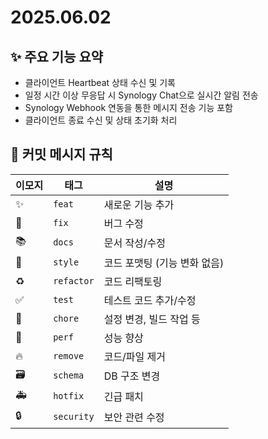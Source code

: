 # 2025.06.02
## ✨ 주요 기능 요약

- 클라이언트 Heartbeat 상태 수신 및 기록
- 일정 시간 이상 무응답 시 Synology Chat으로 실시간 알림 전송
- Synology Webhook 연동을 통한 메시지 전송 기능 포함
- 클라이언트 종료 수신 및 상태 초기화 처리


## 📌 커밋 메시지 규칙

| 이모지 | 태그 | 설명 |
|--------|------|------|
| ✨     | `feat`     | 새로운 기능 추가 |
| 🐛     | `fix`      | 버그 수정 |
| 📚     | `docs`     | 문서 작성/수정 |
| 🎨     | `style`    | 코드 포맷팅 (기능 변화 없음) |
| ♻️     | `refactor` | 코드 리팩토링 |
| ✅     | `test`     | 테스트 코드 추가/수정 |
| 🔧     | `chore`    | 설정 변경, 빌드 작업 등 |
| 🚀     | `perf`     | 성능 향상 |
| 🔥     | `remove`   | 코드/파일 제거 |
| 🗃️     | `schema`   | DB 구조 변경 |
| 🚑     | `hotfix`   | 긴급 패치 |
| 🔒     | `security` | 보안 관련 수정 |

